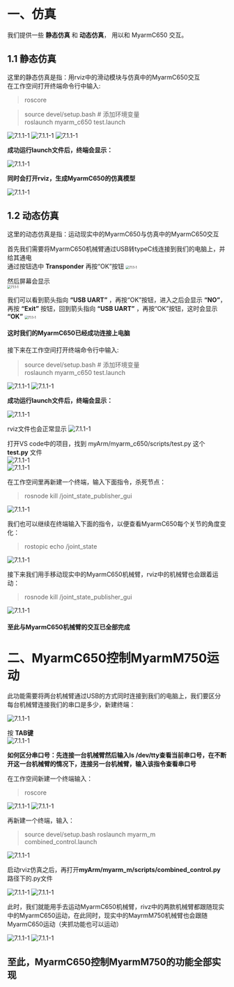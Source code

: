 # 一、仿真

我们提供一些 **静态仿真** 和 **动态仿真**， 用以和 MyarmC650 交互。  


## 1.1 静态仿真
这里的静态仿真是指：用rviz中的滑动模块与仿真中的MyarmC650交互  
在工作空间打开终端命令行中输入:  
> roscore

> source devel/setup.bash # 添加环境变量  
> roslaunch myarm_c650 test.launch  


<img src="../../../resources/4-FunctionsAndApplications/6-SDKDevelopment/5.2 -DevelopmentAndUseBasedOnROS1/1_download/launch1.jpg" alt="7.1.1-1" style="zoom:100%;" />   

<img src="../../../resources/4-FunctionsAndApplications/6-SDKDevelopment/5.2 -DevelopmentAndUseBasedOnROS1/1_download/roscore.jpg" alt="7.1.1-1" style="zoom:100%;" />   

<img src="../../../resources/4-FunctionsAndApplications/6-SDKDevelopment/5.2 -DevelopmentAndUseBasedOnROS1/1_download/launch2.jpg" alt="7.1.1-1" style="zoom:100%;" />   

**成功运行launch文件后，终端会显示：**

<img src="../../../resources/4-FunctionsAndApplications/6-SDKDevelopment/5.2 -DevelopmentAndUseBasedOnROS1/1_download/launch3.jpg" alt="7.1.1-1" style="zoom:100%;" />    

**同时会打开rviz，生成MyarmC650的仿真模型**

<img src="../../../resources/4-FunctionsAndApplications/6-SDKDevelopment/5.2 -DevelopmentAndUseBasedOnROS1/1_download/launch4.jpg" alt="7.1.1-1" style="zoom:100%;" />  


## 1.2 动态仿真
这里的动态仿真是指：运动现实中的MyarmC650与仿真中的MyarmC650交互  

首先我们需要将MyarmC650机械臂通过USB转typeC线连接到我们的电脑上，并给其通电  
通过按钮选中 **Transponder** 再按“OK”按钮
<img src="../../../resources/4-FunctionsAndApplications/6-SDKDevelopment/5.2 -DevelopmentAndUseBasedOnROS1/1_download/Myarm1.jpg" alt="7.1.1-1" style="zoom:50%;" />  

然后屏幕会显示  
<img src="../../../resources/4-FunctionsAndApplications/6-SDKDevelopment/5.2 -DevelopmentAndUseBasedOnROS1/1_download/Myarm2.jpg" alt="7.1.1-1" style="zoom:50%;" />  

我们可以看到箭头指向 **“USB UART”** ，再按“OK”按钮，进入之后会显示 **“NO”**，再按 **“Exit”** 按钮，回到箭头指向 **“USB UART”** ，再按“OK”按钮，这时会显示 **“OK”**
<img src="../../../resources/4-FunctionsAndApplications/6-SDKDevelopment/5.2 -DevelopmentAndUseBasedOnROS1/1_download/Myarm3.jpg" alt="7.1.1-1" style="zoom:50%;" />  

#### 这时我们的MyarmC650已经成功连接上电脑


接下来在工作空间打开终端命令行中输入:  
> source devel/setup.bash # 添加环境变量  
> roslaunch myarm_c650 test.launch  


<img src="../../../resources/4-FunctionsAndApplications/6-SDKDevelopment/5.2 -DevelopmentAndUseBasedOnROS1/1_download/launch1.jpg" alt="7.1.1-1" style="zoom:100%;" />   

<img src="../../../resources/4-FunctionsAndApplications/6-SDKDevelopment/5.2 -DevelopmentAndUseBasedOnROS1/1_download/launch2.jpg" alt="7.1.1-1" style="zoom:100%;" />   

**成功运行launch文件后，终端会显示：**

<img src="../../../resources/4-FunctionsAndApplications/6-SDKDevelopment/5.2 -DevelopmentAndUseBasedOnROS1/1_download/launch3.jpg" alt="7.1.1-1" style="zoom:100%;" />    

rviz文件也会正常显示
<img src="../../../resources/4-FunctionsAndApplications/6-SDKDevelopment/5.2 -DevelopmentAndUseBasedOnROS1/1_download/launch5.jpg" alt="7.1.1-1" style="zoom:100%;" />  


打开VS code中的项目，找到  myArm/myarm_c650/scripts/test.py 这个 **test.py** 文件  
<img src="../../../resources/4-FunctionsAndApplications/6-SDKDevelopment/5.2 -DevelopmentAndUseBasedOnROS1/1_download/runpython1.jpg" alt="7.1.1-1" style="zoom:100%;" />  
<img src="../../../resources/4-FunctionsAndApplications/6-SDKDevelopment/5.2 -DevelopmentAndUseBasedOnROS1/1_download/runpython2.jpg" alt="7.1.1-1" style="zoom:100%;" />  

在工作空间里再新建一个终端，输入下面指令，杀死节点：  
> rosnode kill /joint_state_publisher_gui   
<img src="../../../resources/4-FunctionsAndApplications/6-SDKDevelopment/5.2 -DevelopmentAndUseBasedOnROS1/1_download/kill1.jpg" alt="7.1.1-1" style="zoom:100%;" />    

我们也可以继续在终端输入下面的指令，以便查看MyarmC650每个关节的角度变化：  
> rostopic echo /joint_state  

<img src="../../../resources/4-FunctionsAndApplications/6-SDKDevelopment/5.2 -DevelopmentAndUseBasedOnROS1/1_download/topic1.jpg" alt="7.1.1-1" style="zoom:100%;" />    

接下来我们用手移动现实中的MyarmC650机械臂，rviz中的机械臂也会跟着运动：  
> rosnode kill /joint_state_publisher_gui   
<img src="../../../resources/4-FunctionsAndApplications/6-SDKDevelopment/5.2 -DevelopmentAndUseBasedOnROS1/1_download/launch6.jpg" alt="7.1.1-1" style="zoom:100%;" />    

#### 至此与MyarmC650机械臂的交互已全部完成

# 二、MyarmC650控制MyarmM750运动
此功能需要将两台机械臂通过USB的方式同时连接到我们的电脑上，我们要区分每台机械臂连接我们的串口是多少，新建终端：  

<img src="../../../resources/4-FunctionsAndApplications/6-SDKDevelopment/5.2 -DevelopmentAndUseBasedOnROS1/1_download/tty.jpg" alt="7.1.1-1" style="zoom:100%;" />    

按 **TAB键**  
<img src="../../../resources/4-FunctionsAndApplications/6-SDKDevelopment/5.2 -DevelopmentAndUseBasedOnROS1/1_download/tty1.jpg" alt="7.1.1-1" style="zoom:100%;" />    

**如何区分串口号：先连接一台机械臂然后输入ls /dev/tty查看当前串口号，在不断开这一台机械臂的情况下，连接另一台机械臂，输入该指令查看串口号**  

在工作空间新建一个终端输入：  
> roscore  

<img src="../../../resources/4-FunctionsAndApplications/6-SDKDevelopment/5.2 -DevelopmentAndUseBasedOnROS1/1_download/launch1.jpg" alt="7.1.1-1" style="zoom:100%;" />   
<img src="../../../resources/4-FunctionsAndApplications/6-SDKDevelopment/5.2 -DevelopmentAndUseBasedOnROS1/1_download/roscore.jpg" alt="7.1.1-1" style="zoom:100%;" />   

再新建一个终端，输入：  
> source devel/setup.bash
> roslaunch myarm_m combined_control.launch  

<img src="../../../resources/4-FunctionsAndApplications/6-SDKDevelopment/5.2 -DevelopmentAndUseBasedOnROS1/1_download/combinedlaunch.jpg" alt="7.1.1-1" style="zoom:100%;" />   

启动rviz仿真之后，再打开**myArm/myarm_m/scripts/combined_control.py** 路径下的.py文件   

<img src="../../../resources/4-FunctionsAndApplications/6-SDKDevelopment/5.2 -DevelopmentAndUseBasedOnROS1/1_download/combinedrunpython.jpg" alt="7.1.1-1" style="zoom:100%;" />   

<img src="../../../resources/4-FunctionsAndApplications/6-SDKDevelopment/5.2 -DevelopmentAndUseBasedOnROS1/1_download/combinedrunpython1.jpg" alt="7.1.1-1" style="zoom:100%;" />    

此时，我们就能用手去运动MyarmC650机械臂，rivz中的两款机械臂都跟随现实中的MyarmC650运动，在此同时，现实中的MayrmM750机械臂也会跟随MyarmC650运动（夹抓功能也可以运动）  

<img src="../../../resources/4-FunctionsAndApplications/6-SDKDevelopment/5.2 -DevelopmentAndUseBasedOnROS1/1_download/combinedlaunch1.jpg" alt="7.1.1-1" style="zoom:100%;" />    

<img src="../../../resources/4-FunctionsAndApplications/6-SDKDevelopment/5.2 -DevelopmentAndUseBasedOnROS1/1_download/combinedlaunch2.jpg" alt="7.1.1-1" style="zoom:100%;" />    

## 至此，MyarmC650控制MyarmM750的功能全部实现